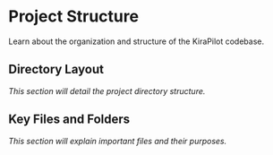 # Project Structure

Learn about the organization and structure of the KiraPilot codebase.

## Directory Layout

_This section will detail the project directory structure._

## Key Files and Folders

_This section will explain important files and their purposes._
